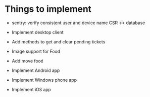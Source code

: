 # Things to implement

* sentry: verify consistent user and device name CSR <-> database
* Implement desktop client

* Add methods to get and clear pending tickets
* Image support for Food
* Add move food

* Implement Android app
* Implement Windows phone app
* Implement iOS app
